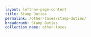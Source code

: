 ```yaml
---
layout: leftnav-page-content
title: Stamp Duties
permalink: /other-taxes/stamp-duties/
breadcrumb: Stamp Duties
collection_name: other-taxes
---
```

